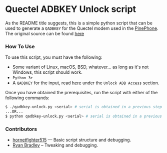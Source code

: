 # Quectel ADBKEY Unlock script

As the README title suggests, this is a simple python script that can be used to generate a `QADBKEY` for the Quectel modem used in the [PinePhone](https://www.pine64.org/pinephone/). The original source can be found [here](https://xnux.eu/devices/feature/qadbkey-unlock.c)

### How To Use

To use this script, you must have the following:

* Some variant of Linux, macOS, BSD, whatever... as long as it's not Windows, this script should work.
* `Python 3+`
* A `QADBKEY` for the input, read [here](https://xnux.eu/devices/feature/modem-pp.html) under the `Unlock ADB Access` section.

Once you have obtained the prerequisites, run the script with either of the following commands:

```bash
$ ./qadbkey-unlock.py <serial> # serial is obtained in a previous step
...OR...
$ python qadbkey-unlock.py <serial> # serial is obtained in a previous step
```

### Contributors

* [hornetfighter515](https://github.com/hornetfighter515) — Basic script structure and debugging.
* [Ryan Bradley](https://github.com/rbradley0) – Tweaking and debugging.
